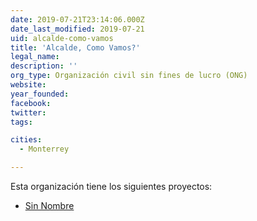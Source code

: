```yaml
---
date: 2019-07-21T23:14:06.000Z
date_last_modified: 2019-07-21
uid: alcalde-como-vamos
title: 'Alcalde, Como Vamos?'
legal_name: 
description: ''
org_type: Organización civil sin fines de lucro (ONG)
website: 
year_founded: 
facebook: 
twitter: 
tags:

cities: 
  - Monterrey

---
```


Esta organización tiene los siguientes proyectos:

- [Sin Nombre](/proyectos/sin-nombre)
